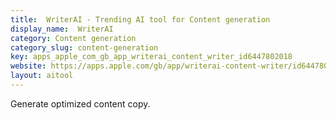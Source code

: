 ```yaml
---
title:  WriterAI - Trending AI tool for Content generation
display_name:  WriterAI
category: Content generation
category_slug: content-generation
key: apps_apple_com_gb_app_writerai_content_writer_id6447802018
website: https://apps.apple.com/gb/app/writerai-content-writer/id6447802018
layout: aitool
---
```


Generate optimized content copy.
